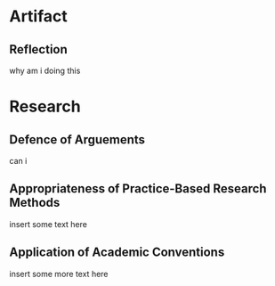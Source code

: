 # Artifact

## Reflection
why am i doing this

# Research

## Defence of Arguements
can i

## Appropriateness of Practice-Based Research Methods
insert some text here

## Application of Academic Conventions
insert some more text here
